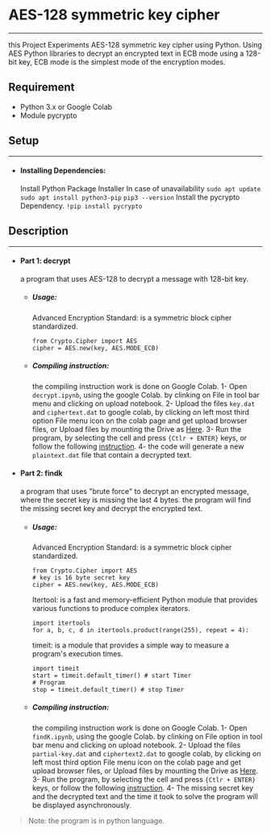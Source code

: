 # AES-128 symmetric key cipher
--------------------------

this Project Experiments AES-128 symmetric key cipher using Python.
Using AES Python libraries to decrypt an encrypted text in ECB mode using a 128-bit key, ECB mode is the simplest mode of the encryption modes. 

## Requirement 
- Python 3.x or Google Colab
- Module pycrypto 

## Setup
-----------------------------
* #### Installing Dependencies: 
    Install Python Package Installer In case of unavailability
    `sudo apt update`
    `sudo apt install python3-pip`
    `pip3 --version`
    Install the pycrypto Dependency. 
    `!pip install pycrypto`

## Description 
---------------------------
* #### Part 1: decrypt
    a program that uses AES-128 to decrypt a message with 128-bit key. 
    * ##### Usage: 
         Advanced Encryption Standard: is a symmetric block cipher standardized.
        ```
        from Crypto.Cipher import AES 
        cipher = AES.new(key, AES.MODE_ECB)  
        ```
    * ##### Compiling instruction: 
        the compiling instruction work is done on Google Colab.
      1- Open  `decrypt.ipynb`, using the google Colab. by clinking on File in tool bar menu and clicking on upload notebook.
      2- Upload the files `key.dat` and `ciphertext.dat` to google colab, by clicking on left most third option File menu icon on the colab page and get upload browser files, or Upload files by mounting the Drive as  [Here](https://colab.research.google.com/notebooks/io.ipynb).
      3- Run the program, by selecting the cell and press `{Ctlr + ENTER}` keys, or follow the following [instruction](https://colab.research.google.com/github/rpi-techfundamentals/spring2019-materials/blob/master/01-overview/01-notebook-basics/03-running-code.ipynb#scrollTo=c_QmtgdfjFkD).
      4- the code will generate a new `plaintext.dat` file that contain a decrypted text. 


* #### Part 2: findk
    a program that uses "brute force" to decrypt an encrypted message, where the secret key is missing the last 4 bytes. the program will find the missing secret key and decrypt the encrypted text. 
    * ##### Usage: 
         Advanced Encryption Standard: is a symmetric block cipher standardized.
        ```
        from Crypto.Cipher import AES 
        # key is 16 byte secret key
        cipher = AES.new(key, AES.MODE_ECB)  
        ```
         Itertool: is a fast and memory-efficient Python module that provides various functions to produce complex iterators.
         
        ``` 
        import itertools 
        for a, b, c, d in itertools.product(range(255), repeat = 4):
        ```
         timeit: is a module that provides a simple way to measure a program's execution times.
        ``` 
        import timeit
        start = timeit.default_timer() # start Timer 
        # Program
        stop = timeit.default_timer() # stop Timer 
        ```
        
    * ##### Compiling instruction: 
        the compiling instruction work is done on Google Colab.
      1- Open  `findK.ipynb`, using the google Colab. by clinking on File option in tool bar menu and clicking on upload notebook.
      2- Upload the files `partial-key.dat` and `ciphertext2.dat` to google colab, by clicking on left most third option File menu icon on the colab page and get upload browser files, or Upload files by mounting the Drive as  [Here](https://colab.research.google.com/notebooks/io.ipynb).
      3- Run the program, by selecting the cell and press `{Ctlr + ENTER}` keys, or follow the following [instruction](https://colab.research.google.com/github/rpi-techfundamentals/spring2019-materials/blob/master/01-overview/01-notebook-basics/03-running-code.ipynb#scrollTo=c_QmtgdfjFkD).
      4- The missing secret key and the decrypted text and the time it took to solve the program will be displayed asynchronously.

> Note: the program is in python language.
